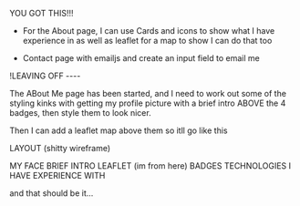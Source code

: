 YOU GOT THIS!!!

* For the About page, I can use Cards and icons to show what I have experience in
    as well as leaflet for a map to show I can do that too

* Contact page with emailjs and create an input field to email me  

!LEAVING OFF ----

The ABout Me page has been started, and I need to work out some of the styling kinks with getting
my profile picture with a brief intro ABOVE the 4 badges, then style them to look nicer.

Then I can add a leaflet map above them so itll go like this

LAYOUT (shitty wireframe)

MY FACE
BRIEF INTRO
LEAFLET (im from here)
BADGES
TECHNOLOGIES I HAVE EXPERIENCE WITH

and that should be it...